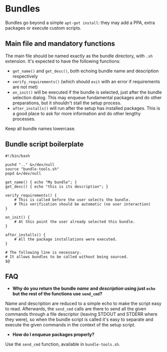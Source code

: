 # Bundles
Bundles go beyond a simple `apt-get install`: they may add a PPA, extra packages or execute custom scripts.

## Main file and mandatory functions
The main file should be named exactly as the bundle directory, with `.sh` extension.
It's expected to have the following functions:

  * `get_name()` and `get_desc()`, both echoing bundle name and description respectively
  * `verify_requirements()` (which should `exit` with an error if requirements are not met)
  * `on_init()` will be executed if the bundle is selected, just after the bundle selection dialog. This may enqueue fundamental packages and do other preparations, but it shouldn't stall the setup process.
  * `after_installs()` will run after the setup has installed packages. This is a good place to ask for more information and do other lengthy processes.

Keep all bundle names lowercase.

## Bundle script boilerplate

```
#!/bin/bash

pushd ".." &>/dev/null
source "bundle-tools.sh"
popd &>/dev/null

get_name() { echo "My bundle"; }
get_desc() { echo "this is its description"; }

verify_requirements() {
    # This is called before the user selects the bundle.
    # This verification should be automatic (no user interaction)
}

on_init() {
    # At this point the user already selected this bundle.
}

after_installs() {
    # All the package installations were executed.
}

# The following line is necessary.
# It allows bundles to be called without being sourced.
$@
```

## FAQ

  * **Why do you return the bundle _name_ and _description_ using just `echo` but the rest of the functions use `send_cmd`?**

  Name and description are reduced to a simple echo to make the script easy to read. Afterwards, the `send_cmd` calls are there to send all the given commands through a file descriptor (leaving STDOUT and STDERR where they were), so when the bundle script is called it's easy to separate and execute the given commands in the context of the setup script.


  * **How do I enqueue packages properly?**

  Use the `send_cmd` function, available in `bundle-tools.sh`.

